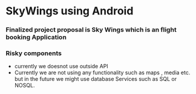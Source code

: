 # SkyWings using Android 
### Finalized project proposal is Sky Wings which is an flight booking Application 
### Risky components
- currently we doesnot use outside API
- Currently we are not using any functionality such as maps ,  media etc. but in the future we might use database Services such as SQL or NOSQL.
